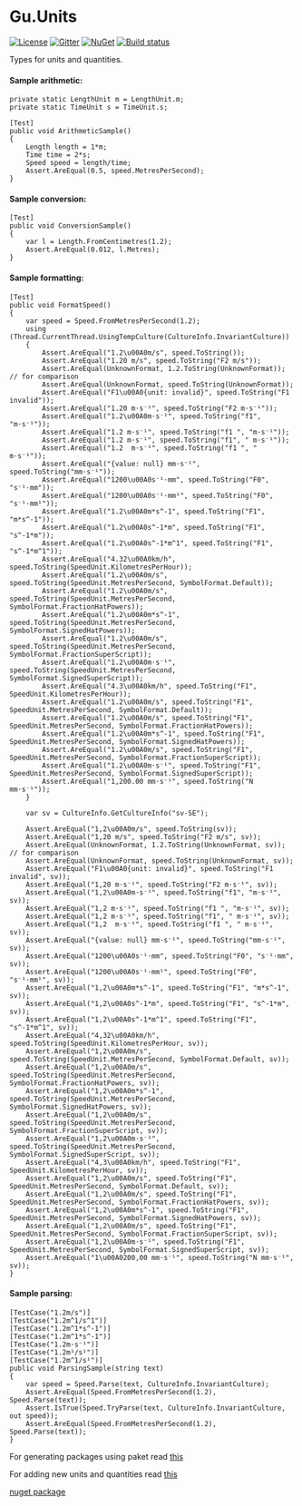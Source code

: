 # Gu.Units
[![License](https://img.shields.io/badge/license-MIT-blue.svg)](LICENSE.md)
[![Gitter](https://badges.gitter.im/Join%20Chat.svg)](https://gitter.im/JohanLarsson/Gu.Units?utm_source=badge&utm_medium=badge&utm_campaign=pr-badge&utm_content=badge)
[![NuGet](https://img.shields.io/nuget/v/Gu.Units.svg)](https://www.nuget.org/packages/Gu.Units/)
[![Build status](https://ci.appveyor.com/api/projects/status/oa2o8euq95v12qi7?svg=true)](https://ci.appveyor.com/project/JohanLarsson/gu-units)

Types for units and quantities.
#### Sample arithmetic:

    private static LengthUnit m = LengthUnit.m;
    private static TimeUnit s = TimeUnit.s;

    [Test]
    public void ArithmeticSample()
    {
        Length length = 1*m;
        Time time = 2*s;
        Speed speed = length/time;
        Assert.AreEqual(0.5, speed.MetresPerSecond);
    }

#### Sample conversion:

    [Test]
    public void ConversionSample()
    {
        var l = Length.FromCentimetres(1.2);
        Assert.AreEqual(0.012, l.Metres);
    }

#### Sample formatting:

    [Test]
    public void FormatSpeed()
    {
        var speed = Speed.FromMetresPerSecond(1.2);
        using (Thread.CurrentThread.UsingTempCulture(CultureInfo.InvariantCulture))
        {
            Assert.AreEqual("1.2\u00A0m/s", speed.ToString());
            Assert.AreEqual("1.20 m/s", speed.ToString("F2 m/s"));
            Assert.AreEqual(UnknownFormat, 1.2.ToString(UnknownFormat)); // for comparison
            Assert.AreEqual(UnknownFormat, speed.ToString(UnknownFormat));
            Assert.AreEqual("F1\u00A0{unit: invalid}", speed.ToString("F1 invalid"));
            Assert.AreEqual("1.20 m⋅s⁻¹", speed.ToString("F2 m⋅s⁻¹"));
            Assert.AreEqual("1.2\u00A0m⋅s⁻¹", speed.ToString("f1", "m⋅s⁻¹"));
            Assert.AreEqual("1.2 m⋅s⁻¹", speed.ToString("f1 ", "m⋅s⁻¹"));
            Assert.AreEqual("1.2 m⋅s⁻¹", speed.ToString("f1", " m⋅s⁻¹"));
            Assert.AreEqual("1.2  m⋅s⁻¹", speed.ToString("f1 ", " m⋅s⁻¹"));
            Assert.AreEqual("{value: null} mm⋅s⁻¹", speed.ToString("mm⋅s⁻¹"));
            Assert.AreEqual("1200\u00A0s⁻¹⋅mm", speed.ToString("F0", "s⁻¹⋅mm"));
            Assert.AreEqual("1200\u00A0s⁻¹⋅mm¹", speed.ToString("F0", "s⁻¹⋅mm¹"));
            Assert.AreEqual("1.2\u00A0m*s^-1", speed.ToString("F1", "m*s^-1"));
            Assert.AreEqual("1.2\u00A0s^-1*m", speed.ToString("F1", "s^-1*m"));
            Assert.AreEqual("1.2\u00A0s^-1*m^1", speed.ToString("F1", "s^-1*m^1"));
            Assert.AreEqual("4.32\u00A0km/h", speed.ToString(SpeedUnit.KilometresPerHour));
            Assert.AreEqual("1.2\u00A0m/s", speed.ToString(SpeedUnit.MetresPerSecond, SymbolFormat.Default));
            Assert.AreEqual("1.2\u00A0m/s", speed.ToString(SpeedUnit.MetresPerSecond, SymbolFormat.FractionHatPowers));
            Assert.AreEqual("1.2\u00A0m*s^-1", speed.ToString(SpeedUnit.MetresPerSecond, SymbolFormat.SignedHatPowers));
            Assert.AreEqual("1.2\u00A0m/s", speed.ToString(SpeedUnit.MetresPerSecond, SymbolFormat.FractionSuperScript));
            Assert.AreEqual("1.2\u00A0m⋅s⁻¹", speed.ToString(SpeedUnit.MetresPerSecond, SymbolFormat.SignedSuperScript));
            Assert.AreEqual("4.3\u00A0km/h", speed.ToString("F1", SpeedUnit.KilometresPerHour));
            Assert.AreEqual("1.2\u00A0m/s", speed.ToString("F1", SpeedUnit.MetresPerSecond, SymbolFormat.Default));
            Assert.AreEqual("1.2\u00A0m/s", speed.ToString("F1", SpeedUnit.MetresPerSecond, SymbolFormat.FractionHatPowers));
            Assert.AreEqual("1.2\u00A0m*s^-1", speed.ToString("F1", SpeedUnit.MetresPerSecond, SymbolFormat.SignedHatPowers));
            Assert.AreEqual("1.2\u00A0m/s", speed.ToString("F1", SpeedUnit.MetresPerSecond, SymbolFormat.FractionSuperScript));
            Assert.AreEqual("1.2\u00A0m⋅s⁻¹", speed.ToString("F1", SpeedUnit.MetresPerSecond, SymbolFormat.SignedSuperScript));
            Assert.AreEqual("1,200.00 mm⋅s⁻¹", speed.ToString("N mm⋅s⁻¹"));
        }

        var sv = CultureInfo.GetCultureInfo("sv-SE");

        Assert.AreEqual("1,2\u00A0m/s", speed.ToString(sv));
        Assert.AreEqual("1,20 m/s", speed.ToString("F2 m/s", sv));
        Assert.AreEqual(UnknownFormat, 1.2.ToString(UnknownFormat, sv)); // for comparison
        Assert.AreEqual(UnknownFormat, speed.ToString(UnknownFormat, sv));
        Assert.AreEqual("F1\u00A0{unit: invalid}", speed.ToString("F1 invalid", sv));
        Assert.AreEqual("1,20 m⋅s⁻¹", speed.ToString("F2 m⋅s⁻¹", sv));
        Assert.AreEqual("1,2\u00A0m⋅s⁻¹", speed.ToString("f1", "m⋅s⁻¹", sv));
        Assert.AreEqual("1,2 m⋅s⁻¹", speed.ToString("f1 ", "m⋅s⁻¹", sv));
        Assert.AreEqual("1,2 m⋅s⁻¹", speed.ToString("f1", " m⋅s⁻¹", sv));
        Assert.AreEqual("1,2  m⋅s⁻¹", speed.ToString("f1 ", " m⋅s⁻¹", sv));
        Assert.AreEqual("{value: null} mm⋅s⁻¹", speed.ToString("mm⋅s⁻¹", sv));
        Assert.AreEqual("1200\u00A0s⁻¹⋅mm", speed.ToString("F0", "s⁻¹⋅mm", sv));
        Assert.AreEqual("1200\u00A0s⁻¹⋅mm¹", speed.ToString("F0", "s⁻¹⋅mm¹", sv));
        Assert.AreEqual("1,2\u00A0m*s^-1", speed.ToString("F1", "m*s^-1", sv));
        Assert.AreEqual("1,2\u00A0s^-1*m", speed.ToString("F1", "s^-1*m", sv));
        Assert.AreEqual("1,2\u00A0s^-1*m^1", speed.ToString("F1", "s^-1*m^1", sv));
        Assert.AreEqual("4,32\u00A0km/h", speed.ToString(SpeedUnit.KilometresPerHour, sv));
        Assert.AreEqual("1,2\u00A0m/s", speed.ToString(SpeedUnit.MetresPerSecond, SymbolFormat.Default, sv));
        Assert.AreEqual("1,2\u00A0m/s", speed.ToString(SpeedUnit.MetresPerSecond, SymbolFormat.FractionHatPowers, sv));
        Assert.AreEqual("1,2\u00A0m*s^-1", speed.ToString(SpeedUnit.MetresPerSecond, SymbolFormat.SignedHatPowers, sv));
        Assert.AreEqual("1,2\u00A0m/s", speed.ToString(SpeedUnit.MetresPerSecond, SymbolFormat.FractionSuperScript, sv));
        Assert.AreEqual("1,2\u00A0m⋅s⁻¹", speed.ToString(SpeedUnit.MetresPerSecond, SymbolFormat.SignedSuperScript, sv));
        Assert.AreEqual("4,3\u00A0km/h", speed.ToString("F1", SpeedUnit.KilometresPerHour, sv));
        Assert.AreEqual("1,2\u00A0m/s", speed.ToString("F1", SpeedUnit.MetresPerSecond, SymbolFormat.Default, sv));
        Assert.AreEqual("1,2\u00A0m/s", speed.ToString("F1", SpeedUnit.MetresPerSecond, SymbolFormat.FractionHatPowers, sv));
        Assert.AreEqual("1,2\u00A0m*s^-1", speed.ToString("F1", SpeedUnit.MetresPerSecond, SymbolFormat.SignedHatPowers, sv));
        Assert.AreEqual("1,2\u00A0m/s", speed.ToString("F1", SpeedUnit.MetresPerSecond, SymbolFormat.FractionSuperScript, sv));
        Assert.AreEqual("1,2\u00A0m⋅s⁻¹", speed.ToString("F1", SpeedUnit.MetresPerSecond, SymbolFormat.SignedSuperScript, sv));
        Assert.AreEqual("1\u00A0200,00 mm⋅s⁻¹", speed.ToString("N mm⋅s⁻¹", sv));
    }

#### Sample parsing:

    [TestCase("1.2m/s")]
    [TestCase("1.2m^1/s^1")]
    [TestCase("1.2m^1*s^-1")]
    [TestCase("1.2m^1*s^-1")]
    [TestCase("1.2m⋅s⁻¹")]
    [TestCase("1.2m¹/s¹")]
    [TestCase("1.2m^1/s¹")]
    public void ParsingSample(string text)
    {
        var speed = Speed.Parse(text, CultureInfo.InvariantCulture);
        Assert.AreEqual(Speed.FromMetresPerSecond(1.2), Speed.Parse(text));
        Assert.IsTrue(Speed.TryParse(text, CultureInfo.InvariantCulture, out speed));
        Assert.AreEqual(Speed.FromMetresPerSecond(1.2), Speed.Parse(text));
    }

For generating packages using paket read [this](https://github.com/JohanLarsson/Gu.Units/blob/master/.paket/Readme.paket.md)

For adding new units and quantities read [this](https://github.com/JohanLarsson/Gu.Units/blob/master/Gu.Units.Generator/Templates/Readme.md)

[nuget package](https://www.nuget.org/packages/Gu.Units/)
